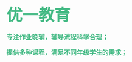 # <span style="font-size: 1.5em; font-weight: bold; color: #42b983;">优一教育</span>
<dev style="font-size: 1.2em; font-weight: bold; color: #42b983;">
专注作业晚辅，辅导流程科学合理；

提供多种课程，满足不同年级学生的需求；

</dev>
